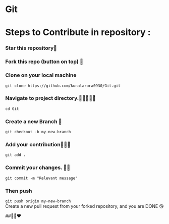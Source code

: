 # Git

# Steps to Contribute in repository :

### Star this repository🙂
### Fork this repo (button on top) 🍴
### Clone on your local machine<br>
`git clone https://github.com/kunalarora0930/Git.git`

### Navigate to project directory.🧑🏻‍👨🏻‍💻
`cd Git`
### Create a new Branch 🌳
`git checkout -b my-new-branch`
### Add your contribution👨🏻‍💻
`git add .`
### Commit your changes. 👍🏻
`git commit -m "Relevant message"`
### Then push 
`git push origin my-new-branch`<br>
Create a new pull request from your forked repository, and you are DONE 😘

##✌🏻❤️



